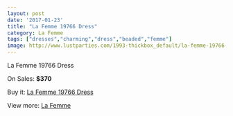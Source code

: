 ```yaml
---
layout: post
date: '2017-01-23'
title: "La Femme 19766 Dress"
category: La Femme
tags: ["dresses","charming","dress","beaded","femme"]
image: http://www.lustparties.com/1993-thickbox_default/la-femme-19766-dress.jpg
---
```

La Femme 19766 Dress

On Sales: **$370**
<a href="https://www.lustparties.com/en/la-femme/634-la-femme-19766-dress.html"><amp-img layout="responsive" width="600" height="600" src="//www.lustparties.com/1993-thickbox_default/la-femme-19766-dress.jpg" alt="La Femme 19766 Dress 0" /></a>
<a href="https://www.lustparties.com/en/la-femme/634-la-femme-19766-dress.html"><amp-img layout="responsive" width="600" height="600" src="//www.lustparties.com/1995-thickbox_default/la-femme-19766-dress.jpg" alt="La Femme 19766 Dress 1" /></a>
<a href="https://www.lustparties.com/en/la-femme/634-la-femme-19766-dress.html"><amp-img layout="responsive" width="600" height="600" src="//www.lustparties.com/1994-thickbox_default/la-femme-19766-dress.jpg" alt="La Femme 19766 Dress 2" /></a>

Buy it: [La Femme 19766 Dress](https://www.lustparties.com/en/la-femme/634-la-femme-19766-dress.html "La Femme 19766 Dress")

View more: [La Femme](https://www.lustparties.com/en/4-la-femme "La Femme")